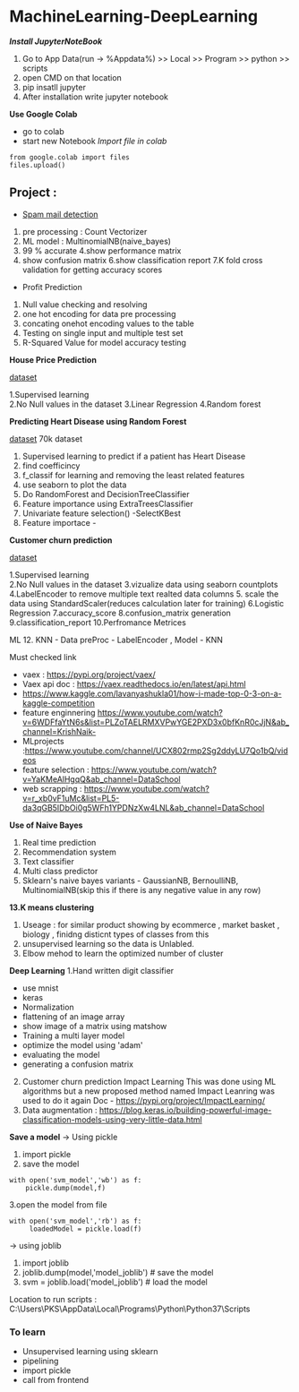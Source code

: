 # MachineLearning-DeepLearning

***Install JupyterNoteBook***
1. Go to App Data(run -> %Appdata%) >> Local >> Program >> python >> scripts
2. open CMD on that location
3. pip insatll jupyter 
4. After installation write jupyter notebook

**Use Google Colab**
- go to colab
- start new Notebook
*Import file in colab*
```
from google.colab import files
files.upload()

```
## Project :

* [Spam mail detection](https://github.com/PlabonKumarsaha/MachineLearning-DeepLearning/tree/main/ML/05.Spam%20mail%20detector%20TF-IDF%20Vectorizer)
1. pre processing : Count Vectorizer
2. ML model : MultinomialNB(naive_bayes)
3. 99 % accurate
4.show performance matrix
5. show confusion matrix
6.show classification report
7.K fold cross validation for getting accuracy scores

* Profit Prediction

1. Null value checking and resolving
2. one hot encoding for data pre processing
3. concating onehot encoding values to the table
4. Testing on single input and multiple  test set
5. R-Squared Value for model accuracy testing

**House Price Prediction**

[dataset](https://archive.ics.uci.edu/ml/machine-learning-databases/housing/?C=N;O=D)

1.Supervised learning <br>
2.No Null values in the dataset
3.Linear Regression
4.Random forest  

**Predicting Heart Disease using Random Forest**

[dataset](https://www.kaggle.com/sulianova/cardiovascular-disease-dataset)
70k dataset 
1. Supervised learning to predict if a patient has Heart Disease
2. find coefficincy 
3. f_classif for learning and removing the least related features
4.  use seaborn to plot the data
5.  Do RandomForest and DecisionTreeClassifier
6.  Feature importance using ExtraTreesClassifier
7.  Univariate feature selection() -SelectKBest
8.  Feature importace - 

**Customer churn prediction**

[dataset](https://www.kaggle.com/studymart/customer-churn-prediction)

1.Supervised learning <br>
2.No Null values in the dataset
3.vizualize data using seaborn countplots
4.LabelEncoder to remove multiple text realted data columns
5. scale the data using StandardScaler(reduces calculation later for training)
6.Logistic Regression
7.accuracy_score
8.confusion_matrix generation
9.classification_report
10.Perfromance Metrices

ML
12. KNN - Data preProc - LabelEncoder , Model - KNN

Must checked link
- vaex : https://pypi.org/project/vaex/
- Vaex api doc : https://vaex.readthedocs.io/en/latest/api.html
- https://www.kaggle.com/lavanyashukla01/how-i-made-top-0-3-on-a-kaggle-competition
- feature enginnering https://www.youtube.com/watch?v=6WDFfaYtN6s&list=PLZoTAELRMXVPwYGE2PXD3x0bfKnR0cJjN&ab_channel=KrishNaik-  
- MLprojects :https://www.youtube.com/channel/UCX802rmp2Sg2ddyLU7Qo1bQ/videos
- feature selection : https://www.youtube.com/watch?v=YaKMeAlHgqQ&ab_channel=DataSchool
- web scrapping : https://www.youtube.com/watch?v=r_xb0vF1uMc&list=PL5-da3qGB5IDbOi0g5WFh1YPDNzXw4LNL&ab_channel=DataSchool


**Use of Naive Bayes**
1. Real time prediction
2. Recommendation system
3. Text classifier
4. Multi class predictor
5. Sklearn's naive bayes variants - GaussianNB, BernoulliNB, MultinomialNB(skip this if there is any negative value in any row) 

**13.K means clustering**
1. Useage : for similar product showing by ecommerce , market basket , biology , finidng disticnt types of classes from this
2. unsupervised learning so the data is Unlabled.
3. Elbow mehod to learn the optimized number of cluster

**Deep Learning**
1.Hand written digit classifier
- use mnist
- keras
- Normalization
- flattening of an image array
- show image of a matrix using matshow
- Training a multi layer model
- optimize the model using 'adam'
- evaluating the model
- generating a confusion matrix
2. Customer churn prediction Impact Learning
This was done using ML algorithms but a new proposed method named Impact Leanring was used to do it again
Doc - https://pypi.org/project/ImpactLearning/
3. Data augmentation : https://blog.keras.io/building-powerful-image-classification-models-using-very-little-data.html

**Save a model**
-> Using pickle
1. import pickle
2. save the model
```
with open('svm_model','wb') as f:
    pickle.dump(model,f)
```
3.open the model from file
```
with open('svm_model','rb') as f:
     loadedModel = pickle.load(f)
```
-> using joblib
1. import joblib
2. joblib.dump(model,'model_joblib') # save the model
3. svm = joblib.load('model_joblib') # load the model


Location to run scripts : C:\Users\PKS\AppData\Local\Programs\Python\Python37\Scripts

### To learn
* Unsupervised learning using sklearn
* pipelining
* import pickle
* call from frontend
